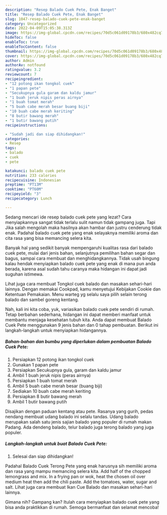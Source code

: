 ```yaml
---
description: "Resep Balado Cuek Pete, Enak Banget"
title: "Resep Balado Cuek Pete, Enak Banget"
slug: 1047-resep-balado-cuek-pete-enak-banget
category: Uncategorized
date: 2022-04-09T15:05:38.313Z
image: https://img-global.cpcdn.com/recipes/70d5c061d09178b3/680x482cq70/balado-cuek-pete-foto-resep-utama.jpg
hideToc: false
enableToc: true
enableTocContent: false
thumbnail: https://img-global.cpcdn.com/recipes/70d5c061d09178b3/680x482cq70/balado-cuek-pete-foto-resep-utama.jpg
cover: https://img-global.cpcdn.com/recipes/70d5c061d09178b3/680x482cq70/balado-cuek-pete-foto-resep-utama.jpg
author: Admin
authorAv: notfound
ratingvalue: 3.2
reviewcount: 7
recipeingredient:
- "12 potong ikan tongkol cuek"
- "1 papan pete"
- "Secukupnya gula garam dan kaldu jamur"
- "1 buah jeruk nipis peras airnya"
- "1 buah tomat merah"
- "5 buah cabe merah besar buang biji"
- "10 buah cabe merah keriting"
- "8 butir bawang merah"
- "1 butir bawang putih"
recipeinstructions:

- "Sudah jadi dan siap dihidangkan!"
categories:
- Resep
tags:
- balado
- cuek
- pete

katakunci: balado cuek pete 
nutrition: 233 calories
recipecuisine: Indonesian
preptime: "PT13M"
cooktime: "PT60M"
recipeyield: "3"
recipecategory: Lunch

---
```



Sedang mencari ide resep balado cuek pete yang lezat? Cara menyiapkannya sangat tidak terlalu sulit namun tidak gampang juga. Tapi Jika salah mengolah maka hasilnya akan hambar dan justru cenderung tidak enak. Padahal balado cuek pete yang enak selayaknya memiliki aroma dan cita rasa yang bisa memancing selera kita.


Banyak hal yang sedikit banyak mempengaruhi kualitas rasa dari balado cuek pete, mulai dari jenis bahan, selanjutnya pemilihan bahan segar dan bagus, sampai cara membuat dan menghidangkannya. Tidak usah bingung kalau hendak menyiapkan balado cuek pete yang enak di mana pun anda berada, karena asal sudah tahu caranya maka hidangan ini dapat jadi suguhan istimewa.

Lihat juga cara membuat Tongkol cuek balado dan masakan sehari-hari lainnya. Dengan memakai Cookpad, kamu menyetujui Kebijakan Cookie dan Ketentuan Pemakaian. Menu warteg yg selalu saya pilih selain terong balado dan sambel goreng kentang.


Nah, kali ini kita coba, yuk, variasikan balado cuek pete sendiri di rumah. Tetap berbahan sederhana, hidangan ini dapat memberi manfaat untuk membantu menjaga kesehatan tubuh kita. Anda dapat membuat Balado Cuek Pete menggunakan 9 jenis bahan dan 0 tahap pembuatan. Berikut ini langkah-langkah untuk menyiapkan hidangannya.

<!--inarticleads1-->

##### Bahan-bahan dan bumbu yang diperlukan dalam pembuatan Balado Cuek Pete:

1. Persiapkan 12 potong ikan tongkol cuek
1. Gunakan 1 papan pete
1. Persiapkan Secukupnya gula, garam dan kaldu jamur
1. Ambil 1 buah jeruk nipis (peras airnya)
1. Persiapkan 1 buah tomat merah
1. Ambil 5 buah cabe merah besar (buang biji)
1. Sediakan 10 buah cabe merah keriting
1. Persiapkan 8 butir bawang merah
1. Ambil 1 butir bawang putih


Disajikan dengan paduan kentang atau pete. Rasanya yang gurih, pedas nendang membuat udang balado ini selalu tandas. Udang balado merupakan salah satu jenis sajian balado yang populer di rumah makan Padang. Ada dendeng balado, telur balado juga terong balado yang juga populer. 

<!--inarticleads2-->

##### Langkah-langkah untuk buat Balado Cuek Pete:


1. Selesai dan siap dihidangkan!

Padahal Balado Cuek Terong Pete yang enak harusnya sih memiliki aroma dan rasa yang mampu memancing selera kita. Add half of the chopped lemongrass and mix. In a frying pan or wok, heat the chosen oil over medium heat then add the chili paste. Add the tomatoes, water, sugar and salt. Lihat juga cara membuat Ikan Cue Balado dan masakan sehari-hari lainnya. 

Gimana nih? Gampang kan? Itulah cara menyiapkan balado cuek pete yang bisa anda praktikkan di rumah. Semoga bermanfaat dan selamat mencoba!
